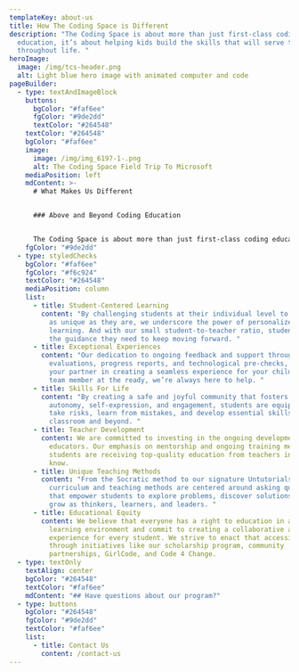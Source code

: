 ```yaml
---
templateKey: about-us
title: How The Coding Space is Different
description: "The Coding Space is about more than just first-class coding
  education, it’s about helping kids build the skills that will serve them
  throughout life. "
heroImage:
  image: /img/tcs-header.png
  alt: Light blue hero image with animated computer and code
pageBuilder:
  - type: textAndImageBlock
    buttons:
      bgColor: "#faf6ee"
      fgColor: "#9de2dd"
      textColor: "#264548"
    textColor: "#264548"
    bgColor: "#faf6ee"
    image:
      image: /img/img_6197-1-.png
      alt: The Coding Space Field Trip To Microsoft
    mediaPosition: left
    mdContent: >-
      # What Makes Us Different


      ### Above and Beyond Coding Education


      The Coding Space is about more than just first-class coding education, it’s about helping kids build the skills that will serve them throughout life. Here’s how we go above and beyond:
    fgColor: "#9de2dd"
  - type: styledChecks
    bgColor: "#faf6ee"
    fgColor: "#f6c924"
    textColor: "#264548"
    mediaPosition: column
    list:
      - title: Student-Centered Learning
        content: "By challenging students at their individual level to create projects
          as unique as they are, we underscore the power of personalized
          learning. And with our small student-to-teacher ratio, students get
          the guidance they need to keep moving forward. "
      - title: Exceptional Experiences
        content: "Our dedication to ongoing feedback and support through skill
          evaluations, progress reports, and technological pre-checks, makes us
          your partner in creating a seamless experience for your child. With a
          team member at the ready, we’re always here to help. "
      - title: Skills For Life
        content: "By creating a safe and joyful community that fosters curiosity,
          autonomy, self-expression, and engagement, students are equipped to
          take risks, learn from mistakes, and develop essential skills for the
          classroom and beyond. "
      - title: Teacher Development
        content: We are committed to investing in the ongoing development of our
          educators. Our emphasis on mentorship and ongoing training mean
          students are receiving top-quality education from teachers in the
          know.
      - title: Unique Teaching Methods
        content: "From the Socratic method to our signature Untutorials, our specialized
          curriculum and teaching methods are centered around asking questions
          that empower students to explore problems, discover solutions, and
          grow as thinkers, learners, and leaders. "
      - title: Educational Equity
        content: We believe that everyone has a right to education in a supportive
          learning environment and commit to creating a collaborative and joyful
          experience for every student. We strive to enact that accessibility
          through initiatives like our scholarship program, community
          partnerships, GirlCode, and Code 4 Change.
  - type: textOnly
    textAlign: center
    bgColor: "#264548"
    textColor: "#faf6ee"
    mdContent: "## Have questions about our program?"
  - type: buttons
    bgColor: "#264548"
    fgColor: "#9de2dd"
    textColor: "#faf6ee"
    list:
      - title: Contact Us
        content: /contact-us
---
```

